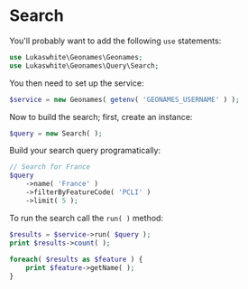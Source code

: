 # Search

You'll probably want to add the following `use` statements:

```php
use Lukaswhite\Geonames\Geonames;
use Lukaswhite\Geonames\Query\Search;
```

You then need to set up the service: 

```php
$service = new Geonames( getenv( 'GEONAMES_USERNAME' ) );
```

Now to build the search; first, create an instance:

```php
$query = new Search( );
```

Build your search query programatically:


```php
// Search for France
$query
    ->name( 'France' )
    ->filterByFeatureCode( 'PCLI' )
    ->limit( 5 );
```
    
To run the search call the `run( )` method:
    
```php    
$results = $service->run( $query );    
print $results->count( );
    
foreach( $results as $feature ) {
    print $feature->getName( );
}
```
